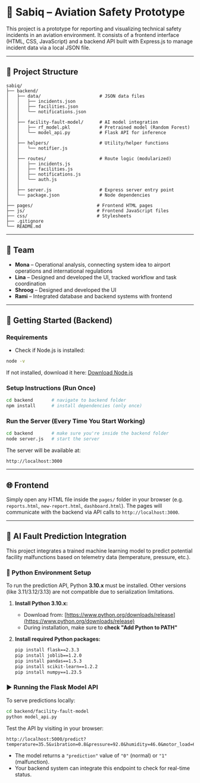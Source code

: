 # 🛫 Sabiq – Aviation Safety Prototype

This project is a prototype for reporting and visualizing technical safety incidents in an aviation environment. It consists of a frontend interface (HTML, CSS, JavaScript) and a backend API built with Express.js to manage incident data via a local JSON file.

---

## 📁 Project Structure

```
sabiq/
├── backend/
│   ├── data/                      # JSON data files
│   │   ├── incidents.json
│   │   ├── facilities.json
│   │   └── notifications.json
│   │
│   ├── facility-fault-model/      # AI model integration
│   │   ├── rf_model.pkl           # Pretrained model (Random Forest)
│   │   └── model_api.py           # Flask API for inference
│   │
│   ├── helpers/                   # Utility/helper functions
│   │   └── notifier.js
│   │
│   ├── routes/                    # Route logic (modularized)
│   │   ├── incidents.js
│   │   ├── facilities.js
│   │   ├── notifications.js
│   │   └── auth.js
│   │
│   ├── server.js                  # Express server entry point
│   └── package.json               # Node dependencies
│
├── pages/                        # Frontend HTML pages
├── js/                           # Frontend JavaScript files
├── css/                          # Stylesheets
├── .gitignore
└── README.md
```

---

## 👥 Team

- **Mona** – Operational analysis, connecting system idea to airport operations and international regulations
- **Lina** – Designed and developed the UI, tracked workflow and task coordination
- **Shroog** – Designed and developed the UI
- **Rami** – Integrated database and backend systems with frontend
---

## 🚀 Getting Started (Backend)

### Requirements
- Check if Node.js is installed:
```bash
node -v
```
If not installed, download it here: [Download Node.js](https://nodejs.org/)

### Setup Instructions (Run Once)
```bash
cd backend       # navigate to backend folder
npm install      # install dependencies (only once)
```

### Run the Server (Every Time You Start Working)
```bash
cd backend       # make sure you're inside the backend folder
node server.js   # start the server
```

The server will be available at:
```
http://localhost:3000
```

---

## 🌐 Frontend

Simply open any HTML file inside the `pages/` folder in your browser (e.g. `reports.html`, `new-report.html`, `dashboard.html`). The pages will communicate with the backend via API calls to `http://localhost:3000`.


---

## 🧠 AI Fault Prediction Integration

This project integrates a trained machine learning model to predict potential facility malfunctions based on telemetry data (temperature, pressure, etc.).

### 🧪 Python Environment Setup

To run the prediction API, Python **3.10.x** must be installed. Other versions (like 3.11/3.12/3.13) are not compatible due to serialization limitations.

1. **Install Python 3.10.x:**
   - Download from: [https://www.python.org/downloads/release](https://www.python.org/downloads/release)
   - During installation, make sure to **check "Add Python to PATH"**

2. **Install required Python packages:**
   ```bash
   pip install flask==2.3.3
   pip install joblib==1.2.0
   pip install pandas==1.5.3
   pip install scikit-learn==1.2.2
   pip install numpy==1.23.5
   ```

### ▶️ Running the Flask Model API

To serve predictions locally:

```bash
cd backend/facility-fault-model
python model_api.py
```

Test the API by visiting in your browser:
```
http://localhost:5000/predict?temperature=35.5&vibration=0.8&pressure=92.0&humidity=46.0&motor_load=60.0
```

- The model returns a `"prediction"` value of `"0"` (normal) or `"1"` (malfunction).
- Your backend system can integrate this endpoint to check for real-time status.

